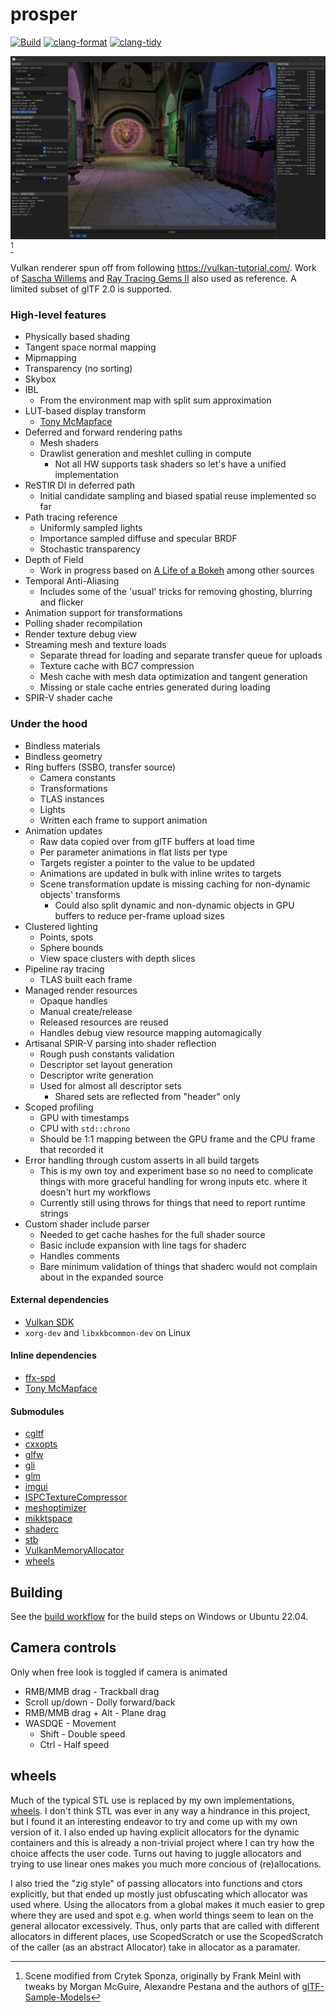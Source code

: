 # prosper

[![Build](https://github.com/sndels/prosper/actions/workflows/build.yml/badge.svg)](https://github.com/sndels/prosper/actions/workflows/build.yml)
[![clang-format](https://github.com/sndels/prosper/actions/workflows/clang-format.yml/badge.svg)](https://github.com/sndels/prosper/actions/workflows/clang-format.yml)
[![clang-tidy](https://github.com/sndels/prosper/actions/workflows/clang-tidy.yml/badge.svg)](https://github.com/sndels/prosper/actions/workflows/clang-tidy.yml)

![screenshot](screenshot.png)[^1]

Vulkan renderer spun off from following https://vulkan-tutorial.com/. Work of [Sascha Willems](https://github.com/SaschaWillems) and [Ray Tracing Gems II](https://developer.nvidia.com/ray-tracing-gems-ii) also used as reference. A limited subset of glTF 2.0 is supported.

### High-level features

- Physically based shading
- Tangent space normal mapping
- Mipmapping
- Transparency (no sorting)
- Skybox
- IBL
  - From the environment map with split sum approximation
- LUT-based display transform
  - [Tony McMapface](https://github.com/h3r2tic/tony-mc-mapface)
- Deferred and forward rendering paths
  - Mesh shaders
  - Drawlist generation and meshlet culling in compute
    - Not all HW supports task shaders so let's have a unified implementation
- ReSTIR DI in deferred path
  - Initial candidate sampling and biased spatial reuse implemented so far
- Path tracing reference
  - Uniformly sampled lights
  - Importance sampled diffuse and specular BRDF
  - Stochastic transparency
- Depth of Field
  - Work in progress based on [A Life of a Bokeh](https://www.advances.realtimerendering.com/s2018/index.htm) among other sources
- Temporal Anti-Aliasing
  - Includes some of the 'usual' tricks for removing ghosting, blurring and flicker
- Animation support for transformations
- Polling shader recompilation
- Render texture debug view
- Streaming mesh and texture loads
  - Separate thread for loading and separate transfer queue for uploads
  - Texture cache with BC7 compression
  - Mesh cache with mesh data optimization and tangent generation
  - Missing or stale cache entries generated during loading
- SPIR-V shader cache

### Under the hood

- Bindless materials
- Bindless geometry
- Ring buffers (SSBO, transfer source)
  - Camera constants
  - Transformations
  - TLAS instances
  - Lights
  - Written each frame to support animation
- Animation updates
  - Raw data copied over from glTF buffers at load time
  - Per parameter animations in flat lists per type
  - Targets register a pointer to the value to be updated
  - Animations are updated in bulk with inline writes to targets
  - Scene transformation update is missing caching for non-dynamic objects' transforms
    - Could also split dynamic and non-dynamic objects in GPU buffers to reduce per-frame upload sizes
- Clustered lighting
  - Points, spots
  - Sphere bounds
  - View space clusters with depth slices
- Pipeline ray tracing
  - TLAS built each frame
- Managed render resources
  - Opaque handles
  - Manual create/release
  - Released resources are reused
  - Handles debug view resource mapping automagically
- Artisanal SPIR-V parsing into shader reflection
  - Rough push constants validation
  - Descriptor set layout generation
  - Descriptor write generation
  - Used for almost all descriptor sets
    - Shared sets are reflected from "header" only
- Scoped profiling
  - GPU with timestamps
  - CPU with `std::chrono`
  - Should be 1:1 mapping between the GPU frame and the CPU frame that recorded it
- Error handling through custom asserts in all build targets
  - This is my own toy and experiment base so no need to complicate things with
    more graceful handling for wrong inputs etc. where it doesn't hurt my workflows
  - Currently still using throws for things that need to report runtime strings
- Custom shader include parser
  - Needed to get cache hashes for the full shader source
  - Basic include expansion with line tags for shaderc
  - Handles comments
  - Bare minimum validation of things that shaderc would not complain about in the expanded source

#### External dependencies

- [Vulkan SDK](https://vulkan.lunarg.com/)
- `xorg-dev` and `libxkbcommon-dev` on Linux

#### Inline dependencies

- [ffx-spd](https://github.com/GPUOpen-Effects/FidelityFX-SPD)
- [Tony McMapface](https://github.com/h3r2tic/tony-mc-mapface)

#### Submodules

- [cgltf](https://github.com/jkuhlmann/cgltf)
- [cxxopts](https://github.com/jarro2783/cxxopts)
- [glfw](https://github.com/glfw/glfw)
- [gli](https://github.com/g-truc/gli)
- [glm](https://github.com/g-truc/glm)
- [imgui](https://github.com/ocornut/imgui)
- [ISPCTextureCompressor](https://github.com/GameTechDev/ISPCTextureCompressor)
- [meshoptimizer](https://github.com/zeux/meshoptimizer)
- [mikktspace](https://github.com/mmikk/MikkTSpace)
- [shaderc](https://github.com/google/shaderc)
- [stb](https://github.com/nothings/stb)
- [VulkanMemoryAllocator](https://github.com/GPUOpen-LibrariesAndSDKs/VulkanMemoryAllocator)
- [wheels](https://github.com/sndels/wheels)

## Building

See the [build workflow](https://github.com/sndels/prosper/blob/master/.github/workflows/build.yml) for the build steps on Windows or Ubuntu 22.04.

## Camera controls

Only when free look is toggled if camera is animated

- RMB/MMB drag - Trackball drag
- Scroll up/down - Dolly forward/back
- RMB/MMB drag + Alt - Plane drag
- WASDQE - Movement
  - Shift - Double speed
  - Ctrl - Half speed

## wheels

Much of the typical STL use is replaced by my own implementations, [wheels](https://github.com/sndels/wheels). I don't think STL was ever in any way a hindrance in this project, but I found it an interesting endeavor to try and come up with my own version of it. I also ended up having explicit allocators for the dynamic containers and this is already a non-trivial project where I can try how the choice affects the user code. Turns out having to juggle allocators and trying to use linear ones makes you much more concious of (re)allocations.

I also tried the "zig style" of passing allocators into functions and ctors explicitly, but that ended up mostly just obfuscating which allocator was used where. Using the allocators from a global makes it much easier to grep where they are used and spot e.g. when world things seem to lean on the general allocator excessively. Thus, only parts that are called with different allocators in different places, use ScopedScratch or use the ScopedScratch of the caller (as an abstract Allocator) take in allocator as a paramater.

[^1]: Scene modified from Crytek Sponza, originally by Frank Meinl with tweaks by Morgan McGuire, Alexandre Pestana and the authors of [glTF-Sample-Models](https://github.com/KhronosGroup/glTF-Sample-Models/tree/master/2.0/Sponza)
